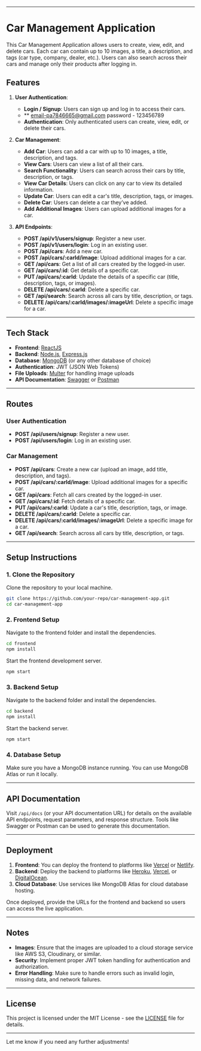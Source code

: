 
---

# Car Management Application

This Car Management Application allows users to create, view, edit, and delete cars. Each car can contain up to 10 images, a title, a description, and tags (car type, company, dealer, etc.). Users can also search across their cars and manage only their products after logging in.

## Features

1. **User Authentication**:
   - **Login / Signup**: Users can sign up and log in to access their cars.
   - ** email-pa7846665@gmail.com password - 123456789
   - **Authentication**: Only authenticated users can create, view, edit, or delete their cars.

2. **Car Management**:
   - **Add Car**: Users can add a car with up to 10 images, a title, description, and tags.
   - **View Cars**: Users can view a list of all their cars.
   - **Search Functionality**: Users can search across their cars by title, description, or tags.
   - **View Car Details**: Users can click on any car to view its detailed information.
   - **Update Car**: Users can edit a car's title, description, tags, or images.
   - **Delete Car**: Users can delete a car they’ve added.
   - **Add Additional Images**: Users can upload additional images for a car.

3. **API Endpoints**:
   - **POST /api/v1/users/signup**: Register a new user.
   - **POST /api/v1/users/login**: Log in an existing user.
   - **POST /api/cars**: Add a new car.
   - **POST /api/cars/:carId/image**: Upload additional images for a car.
   - **GET /api/cars**: Get a list of all cars created by the logged-in user.
   - **GET /api/cars/:id**: Get details of a specific car.
   - **PUT /api/cars/:carId**: Update the details of a specific car (title, description, tags, or images).
   - **DELETE /api/cars/:carId**: Delete a specific car.
   - **GET /api/search**: Search across all cars by title, description, or tags.
   - **DELETE /api/cars/:carId/images/:imageUrl**: Delete a specific image for a car.

---

## Tech Stack

- **Frontend**: [ReactJS](https://reactjs.org/)
- **Backend**: [Node.js](https://nodejs.org/), [Express.js](https://expressjs.com/)
- **Database**: [MongoDB](https://www.mongodb.com/) (or any other database of choice)
- **Authentication**: JWT (JSON Web Tokens)
- **File Uploads**: [Multer](https://www.npmjs.com/package/multer) for handling image uploads
- **API Documentation**: [Swagger](https://swagger.io/) or [Postman](https://www.postman.com/)

---

## Routes

### User Authentication
- **POST /api/users/signup**: Register a new user.
- **POST /api/users/login**: Log in an existing user.

### Car Management
- **POST /api/cars**: Create a new car (upload an image, add title, description, and tags).
- **POST /api/cars/:carId/image**: Upload additional images for a specific car.
- **GET /api/cars**: Fetch all cars created by the logged-in user.
- **GET /api/cars/:id**: Fetch details of a specific car.
- **PUT /api/cars/:carId**: Update a car's title, description, tags, or image.
- **DELETE /api/cars/:carId**: Delete a specific car.
- **DELETE /api/cars/:carId/images/:imageUrl**: Delete a specific image for a car.
- **GET /api/search**: Search across all cars by title, description, or tags.

---

## Setup Instructions

### 1. **Clone the Repository**

Clone the repository to your local machine.

```bash
git clone https://github.com/your-repo/car-management-app.git
cd car-management-app
```

### 2. **Frontend Setup**
Navigate to the frontend folder and install the dependencies.

```bash
cd frontend
npm install
```

Start the frontend development server.

```bash
npm start
```

### 3. **Backend Setup**
Navigate to the backend folder and install the dependencies.

```bash
cd backend
npm install
```

Start the backend server.

```bash
npm start
```

### 4. **Database Setup**
Make sure you have a MongoDB instance running. You can use MongoDB Atlas or run it locally.

---
## API Documentation

Visit `/api/docs` (or your API documentation URL) for details on the available API endpoints, request parameters, and response structure. Tools like Swagger or Postman can be used to generate this documentation.

---

## Deployment

1. **Frontend**: You can deploy the frontend to platforms like [Vercel](https://vercel.com/) or [Netlify](https://www.netlify.com/).
2. **Backend**: Deploy the backend to platforms like [Heroku](https://www.heroku.com/), [Vercel](https://vercel.com/), or [DigitalOcean](https://www.digitalocean.com/).
3. **Cloud Database**: Use services like MongoDB Atlas for cloud database hosting.

Once deployed, provide the URLs for the frontend and backend so users can access the live application.

---

## Notes

- **Images**: Ensure that the images are uploaded to a cloud storage service like AWS S3, Cloudinary, or similar.
- **Security**: Implement proper JWT token handling for authentication and authorization.
- **Error Handling**: Make sure to handle errors such as invalid login, missing data, and network failures.

---

## License

This project is licensed under the MIT License - see the [LICENSE](LICENSE) file for details.

---

Let me know if you need any further adjustments!
